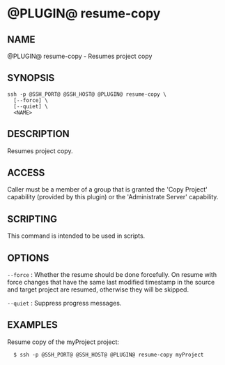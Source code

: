 @PLUGIN@ resume-copy
====================

NAME
----
@PLUGIN@ resume-copy - Resumes project copy

SYNOPSIS
--------
```
ssh -p @SSH_PORT@ @SSH_HOST@ @PLUGIN@ resume-copy \
  [--force] \
  [--quiet] \
  <NAME>
```

DESCRIPTION
-----------
Resumes project copy.

ACCESS
------
Caller must be a member of a group that is granted the 'Copy Project'
capability (provided by this plugin) or the 'Administrate Server'
capability.

SCRIPTING
---------
This command is intended to be used in scripts.

OPTIONS
-------

`--force`
:	Whether the resume should be done forcefully. On resume with force
	changes that have the same last modified timestamp in the source
	and target project are resumed, otherwise they will be skipped.

`--quiet`
:	Suppress progress messages.

EXAMPLES
--------
Resume copy of the myProject project:

```
  $ ssh -p @SSH_PORT@ @SSH_HOST@ @PLUGIN@ resume-copy myProject
```
